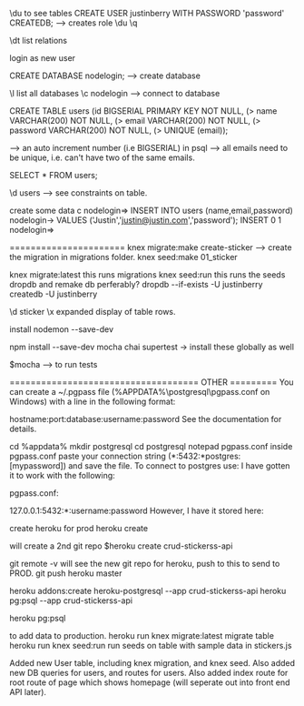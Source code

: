 \du   to see tables
CREATE USER justinberry WITH PASSWORD 'password' CREATEDB;
--> creates role
\du
\q

\dt list relations

login as new user

CREATE DATABASE nodelogin; 
--> create database

\l   list all databases
\c nodelogin   --> connect to database

CREATE TABLE users
(id BIGSERIAL PRIMARY KEY NOT NULL,
(> name VARCHAR(200) NOT NULL,
(> email VARCHAR(200) NOT NULL,
(> password VARCHAR(200) NOT NULL,
(> UNIQUE (email));    

--> an auto increment number (i.e BIGSERIAL) in psql
--> all emails need to be unique, i.e. can't have two of the same emails.

SELECT * FROM users;

\d users   --> see constraints on table.

create some data                                                                                                                                                                                                                                                      c
nodelogin=> INSERT INTO users (name,email,password)
nodelogin-> VALUES ('Justin','justin@justin.com','password');
INSERT 0 1
nodelogin=>

======================
knex migrate:make create-sticker
--> create the migration in migrations folder.
knex seed:make 01_sticker

knex migrate:latest     this runs migrations
knex seed:run           this runs the seeds
dropdb and remake db perferably? 
dropdb --if-exists -U justinberry
createdb -U justinberry


\d sticker
\x expanded display of table rows.

install nodemon --save-dev

npm install --save-dev mocha chai supertest
  -> install these globally as well

$mocha --> to run tests

====================================  OTHER =========
You can create a ~/.pgpass file (%APPDATA%\postgresql\pgpass.conf on Windows) with a line in the following format:

hostname:port:database:username:password
See the documentation for details.

cd %appdata%
mkdir postgresql
cd postgresql
notepad pgpass.conf
inside pgpass.conf paste your connection string (*:5432:*postgres:[mypassword]) and save the file. To connect to postgres use:
I have gotten it to work with the following:

pgpass.conf:

127.0.0.1:5432:*:username:password
However, I have it stored here:

create heroku for prod
heroku create 

will create a 2nd git repo
$heroku create crud-stickerss-api

git remote -v    will see the new git repo for heroku, push to this to send to PROD.
git push heroku master


heroku addons:create heroku-postgresql --app crud-stickerss-api
heroku pg:psql --app crud-stickerss-api

heroku pg:psql

to add data to production.
heroku run knex migrate:latest   migrate table
heroku run knex seed:run   run seeds on table with sample data in stickers.js

Added new User table, including knex migration, and knex seed. Also added new DB queries for users, and routes for users. Also added index route for root route of page which shows homepage (will seperate out into front end API later).
